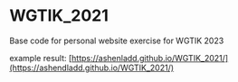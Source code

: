 # WGTIK_2021
Base code for personal website exercise for WGTIK 2023

example result:
[https://ashenladd.github.io/WGTIK_2021/](https://ashendladd.github.io/WGTIK_2021/)
